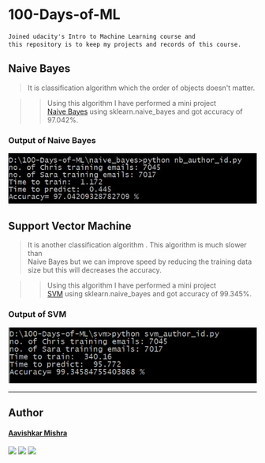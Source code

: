 # 100-Days-of-ML
    Joined udacity's Intro to Machine Learning course and
    this repository is to keep my projects and records of this course.

## Naive Bayes
>It is classification algorithm which the order of objects doesn't matter.

>>Using this algorithm I have performed a mini project  
>>[Naive Bayes](/naive_bayes/nb_author_id.py) using sklearn.naive_bayes and got accuracy of 97.042%.

### Output of Naive Bayes
![Naive Bayes Output](/naive_bayes/nb_author_id_output.jpg "Naive Bayes Output")

## Support Vector Machine  
>It is another classification algorithm . This algorithm is much slower than  
>Naive Bayes but we can improve speed by reducing the training data size
>but this will decreases the accuracy.

>>Using this algorithm I have performed a mini project  
>>[SVM](/svm/svm_author_id.py) using sklearn.naive_bayes and got accuracy of 99.345%.

### Output of SVM
![SVM Output](/svm/svm_author_id_output.jpg "SVM Output")


<hr>

## Author

#### [Aavishkar Mishra](https://github.com/aavishkarmishra)
[<img src="https://image.flaticon.com/icons/svg/185/185964.svg" width="35" padding="10">](https://www.linkedin.com/in/aavishkarmishra/)
[<img src="https://image.flaticon.com/icons/svg/185/185981.svg" width="35" padding="10">](https://www.facebook.com/aavishkarmishra)
[<img src="https://image.flaticon.com/icons/svg/185/185985.svg" width="35" padding="10">](https://www.instagram.com/aavishkar_mishra/)
